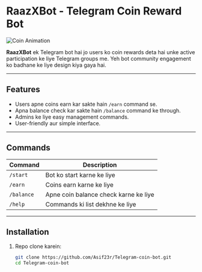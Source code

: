 # RaazXBot - Telegram Coin Reward Bot

![Coin Animation](assets/coin_animation.gif)

**RaazXBot** ek Telegram bot hai jo users ko coin rewards deta hai unke active participation ke liye Telegram groups me. Yeh bot community engagement ko badhane ke liye design kiya gaya hai.

---

## Features

- Users apne coins earn kar sakte hain `/earn` command se.
- Apna balance check kar sakte hain `/balance` command ke through.
- Admins ke liye easy management commands.
- User-friendly aur simple interface.

---

## Commands

| Command    | Description                        |
|------------|----------------------------------|
| `/start`   | Bot ko start karne ke liye        |
| `/earn`    | Coins earn karne ke liye          |
| `/balance` | Apne coin balance check karne ke liye |
| `/help`    | Commands ki list dekhne ke liye   |

---

## Installation

1. Repo clone karein:

   ```bash
   git clone https://github.com/Asif23r/Telegram-coin-bot.git
   cd Telegram-coin-bot
